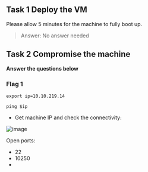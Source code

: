 ## Task 1 Deploy the VM


Please allow 5 minutes for the machine to fully boot up.

> Answer: No answer needed


## Task 2 Compromise the machine



**Answer the questions below**

### Flag 1

`export ip=10.10.219.14`

`ping $ip`

- Get machine IP and check the connectivity:

![image](https://user-images.githubusercontent.com/86648102/134903424-aebdd489-9e4f-4471-b155-6eeade692bc6.png)

Open ports:
- 22
- 10250
-   
